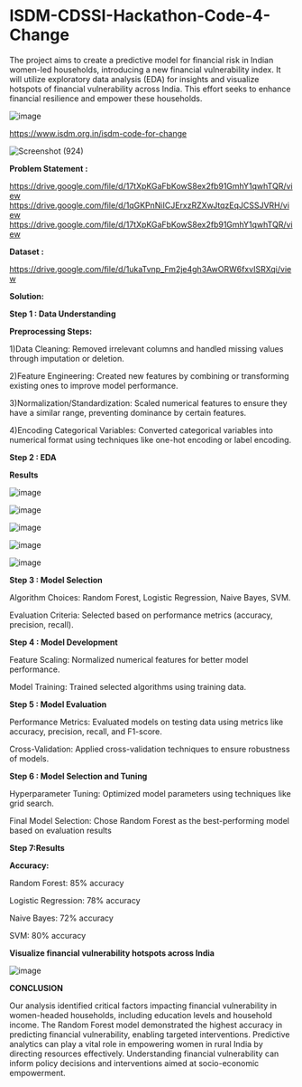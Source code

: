 # ISDM-CDSSI-Hackathon-Code-4-Change
The project aims to create a predictive model for financial risk in Indian women-led households, introducing a new financial vulnerability index. It will utilize exploratory data analysis (EDA) for insights and visualize hotspots of financial vulnerability across India. This effort seeks to enhance financial resilience and empower these households.

![image](https://github.com/Samrudhi00/ISDM-CDSSI-Hackathon-Code-4-Change/assets/89694069/bd069336-2676-4a56-8057-e1ee2549d597)



https://www.isdm.org.in/isdm-code-for-change




![Screenshot (924)](https://github.com/Samrudhi00/ISDM-CDSSI-Hackathon-Code-4-Change/assets/89694069/755bc65e-3ed6-496f-a2ac-cffd8f93a124)




**Problem Statement :**

https://drive.google.com/file/d/17tXpKGaFbKowS8ex2fb91GmhY1qwhTQR/view
https://drive.google.com/file/d/1qGKPnNiICJErxzRZXwJtqzEqJCSSJVRH/view
https://drive.google.com/file/d/17tXpKGaFbKowS8ex2fb91GmhY1qwhTQR/view


**Dataset :**

https://drive.google.com/file/d/1ukaTvnp_Fm2je4gh3AwORW6fxvISRXqi/view


**Solution:**

**Step 1 : Data Understanding** 

**Preprocessing Steps:**

1)Data Cleaning: Removed irrelevant columns and handled missing values through imputation or deletion.

2)Feature Engineering: Created new features by combining or transforming existing ones to improve model performance.

3)Normalization/Standardization: Scaled numerical features to ensure they have a similar range, preventing dominance by certain features.

4)Encoding Categorical Variables: Converted categorical variables into numerical format using techniques like one-hot encoding or label encoding.


**Step 2 : EDA**

**Results**


![image](https://github.com/Samrudhi00/ISDM-CDSSI-Hackathon-Code-4-Change/assets/89694069/854181e1-17cf-413c-9e07-f96df19d997b)


![image](https://github.com/Samrudhi00/ISDM-CDSSI-Hackathon-Code-4-Change/assets/89694069/643d33ab-d7c5-4a4f-84b4-a9bac7febc56)


![image](https://github.com/Samrudhi00/ISDM-CDSSI-Hackathon-Code-4-Change/assets/89694069/ab7b6429-764f-48af-9325-41087e18f275)


![image](https://github.com/Samrudhi00/ISDM-CDSSI-Hackathon-Code-4-Change/assets/89694069/5f7edd0d-68b4-4a33-86b0-ada4ff122d86)


![image](https://github.com/Samrudhi00/ISDM-CDSSI-Hackathon-Code-4-Change/assets/89694069/27427103-3b25-4c25-868d-40d511a507c7)


**Step 3 : Model Selection**

Algorithm Choices:
Random Forest, Logistic Regression, Naive Bayes, SVM.

Evaluation Criteria:
Selected based on performance metrics (accuracy, precision, recall).

**Step 4 : Model Development**

Feature Scaling:
Normalized numerical features for better model performance.

Model Training:
Trained selected algorithms using training data.



**Step 5 : Model Evaluation**

Performance Metrics:
Evaluated models on testing data using metrics like accuracy, precision, recall, and F1-score.

Cross-Validation:
Applied cross-validation techniques to ensure robustness of models.



**Step 6 : Model Selection and Tuning**

Hyperparameter Tuning:
Optimized model parameters using techniques like grid search.

Final Model Selection:
Chose Random Forest as the best-performing model based on evaluation results



**Step 7:Results**

**Accuracy:**


Random Forest: 85% accuracy

Logistic Regression: 78% accuracy

Naive Bayes: 72% accuracy

SVM: 80% accuracy



**Visualize financial vulnerability hotspots across India**

![image](https://github.com/Samrudhi00/ISDM-CDSSI-Hackathon-Code-4-Change/assets/89694069/b02f543e-1546-42fb-bfe2-cc02c1598fba)





**CONCLUSION**

Our analysis identified critical factors impacting financial vulnerability in women-headed households, including education levels and household income.
The Random Forest model demonstrated the highest accuracy in predicting financial vulnerability, enabling targeted interventions.
Predictive analytics can play a vital role in empowering women in rural India by directing resources effectively.
Understanding financial vulnerability can inform policy decisions and interventions aimed at socio-economic empowerment.
































